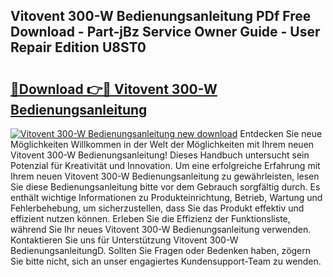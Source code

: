 ## Vitovent 300-W Bedienungsanleitung PDf Free Download - Part-jBz Service Owner Guide - User Repair Edition U8ST0

# <h2><a href="http://df2lnq.blite.top/?on=Vitovent+300-W+Bedienungsanleitung">🔗Download 👉🔴 Vitovent 300-W Bedienungsanleitung</a></h2>

[![Vitovent 300-W Bedienungsanleitung new download](https://i.imgur.com/lujVjoI.png)](http://df2lnq.blite.top/?on=Vitovent+300-W+Bedienungsanleitung)
Entdecken Sie neue Möglichkeiten Willkommen in der Welt der Möglichkeiten mit Ihrem neuen Vitovent 300-W Bedienungsanleitung! Dieses Handbuch untersucht sein Potenzial für Kreativität und Innovation. Um eine erfolgreiche Erfahrung mit Ihrem neuen Vitovent 300-W Bedienungsanleitung zu gewährleisten, lesen Sie diese Bedienungsanleitung bitte vor dem Gebrauch sorgfältig durch. Es enthält wichtige Informationen zu Produkteinrichtung, Betrieb, Wartung und Fehlerbehebung, um sicherzustellen, dass Sie das Produkt effektiv und effizient nutzen können. Erleben Sie die Effizienz der Funktionsliste, während Sie Ihr neues Vitovent 300-W Bedienungsanleitung verwenden. Kontaktieren Sie uns für Unterstützung Vitovent 300-W BedienungsanleitungD. Sollten Sie Fragen oder Bedenken haben, zögern Sie bitte nicht, sich an unser engagiertes Kundensupport-Team zu wenden.
